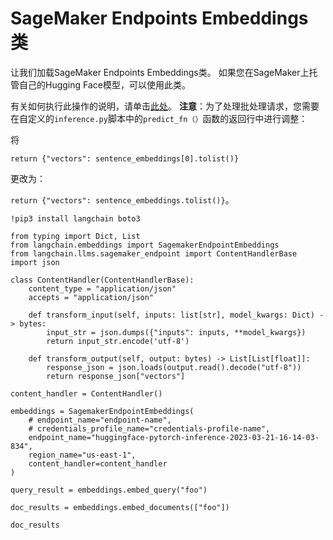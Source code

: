 SageMaker Endpoints Embeddings类
======

让我们加载SageMaker Endpoints Embeddings类。 如果您在SageMaker上托管自己的Hugging Face模型，可以使用此类。

有关如何执行此操作的说明，请单击[此处](https://www.philschmid.de/custom-inference-huggingface-sagemaker)。 **注意**：为了处理批处理请求，您需要在自定义的`inference.py`脚本中的`predict_fn（）`函数的返回行中进行调整：

将

`return {"vectors": sentence_embeddings[0].tolist()}`

更改为：

`return {"vectors": sentence_embeddings.tolist()}`。

```
!pip3 install langchain boto3

```

```
from typing import Dict, List
from langchain.embeddings import SagemakerEndpointEmbeddings
from langchain.llms.sagemaker_endpoint import ContentHandlerBase
import json

class ContentHandler(ContentHandlerBase):
    content_type = "application/json"
    accepts = "application/json"

    def transform_input(self, inputs: list[str], model_kwargs: Dict) -> bytes:
        input_str = json.dumps({"inputs": inputs, **model_kwargs})
        return input_str.encode('utf-8')

    def transform_output(self, output: bytes) -> List[List[float]]:
        response_json = json.loads(output.read().decode("utf-8"))
        return response_json["vectors"]

content_handler = ContentHandler()

embeddings = SagemakerEndpointEmbeddings(
    # endpoint_name="endpoint-name", 
    # credentials_profile_name="credentials-profile-name", 
    endpoint_name="huggingface-pytorch-inference-2023-03-21-16-14-03-834", 
    region_name="us-east-1", 
    content_handler=content_handler
)

```

```
query_result = embeddings.embed_query("foo")

```

```
doc_results = embeddings.embed_documents(["foo"])

```

```
doc_results

```

